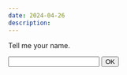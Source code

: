 ```yaml
---
date: 2024-04-26
description: 
---
```


Tell me your name.

<div class="mv1 pv1">
  <input id="in" type="text" />
  <button id="ok">OK</button>
</div>

<p id="out">
  
</p>
